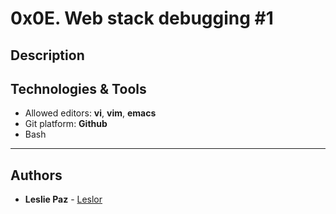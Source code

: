 # 0x0E. Web stack debugging #1
> 

## Description


## Technologies & Tools
+ Allowed editors: **vi**, **vim**, **emacs**
+ Git platform: **Github**
+ Bash
---

## Authors
* **Leslie Paz** - [Leslor](htps://github.com/Leslor)
